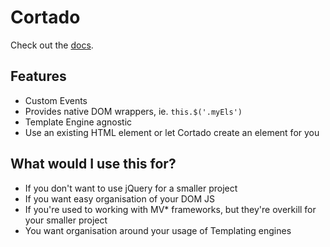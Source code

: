 # Cortado

Check out the [docs](http://benhowdle.im/cortado/).

## Features

* Custom Events
* Provides native DOM wrappers, ie. `this.$('.myEls')`
* Template Engine agnostic
* Use an existing HTML element or let Cortado create an element for you

## What would I use this for?

* If you don't want to use jQuery for a smaller project
* If you want easy organisation of your DOM JS
* If you're used to working with MV* frameworks, but they're overkill for your smaller project
* You want organisation around your usage of Templating engines
